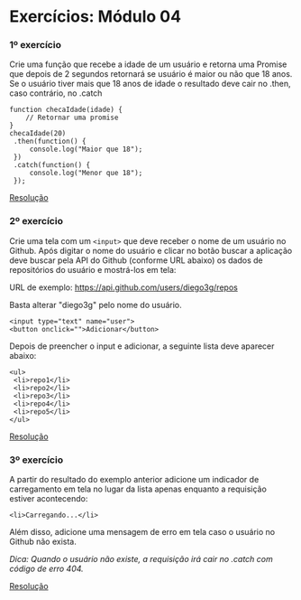 # Exercícios: Módulo 04
### 1º exercício
Crie uma função que recebe a idade de um usuário e retorna uma Promise que depois de 2 segundos retornará se usuário é maior ou não que 18 anos. Se o usuário tiver mais que 18 anos de idade o resultado deve cair no .then, caso contrário, no .catch
```
function checaIdade(idade) {
    // Retornar uma promise
}
checaIdade(20)
 .then(function() {
     console.log("Maior que 18");
 })
 .catch(function() {
     console.log("Menor que 18");
 });
```

[Resolução](1.js)

### 2º exercício
Crie uma tela com um ```<input>``` que deve receber o nome de um usuário no Github. Após digitar o nome do usuário e clicar no botão buscar a aplicação deve buscar pela API do Github (conforme URL abaixo) os dados de repositórios do usuário e mostrá-los em tela:

URL de exemplo: https://api.github.com/users/diego3g/repos

Basta alterar "diego3g" pelo nome do usuário.
```
<input type="text" name="user">
<button onclick="">Adicionar</button>
```
Depois de preencher o input e adicionar, a seguinte lista deve aparecer abaixo:
```
<ul>
 <li>repo1</li>
 <li>repo2</li>
 <li>repo3</li>
 <li>repo4</li>
 <li>repo5</li>
</ul>
```

[Resolução](2.html)

### 3º exercício
A partir do resultado do exemplo anterior adicione um indicador de carregamento em tela no lugar da lista apenas enquanto a requisição estiver acontecendo:
```
<li>Carregando...</li>
```
Além disso, adicione uma mensagem de erro em tela caso o usuário no Github não exista.

*Dica: Quando o usuário não existe, a requisição irá cair no .catch com código de erro 404.*

[Resolução](3.html)